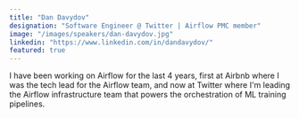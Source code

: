 ```yaml
---
title: "Dan Davydov"
designation: "Software Engineer @ Twitter | Airflow PMC member"
image: "/images/speakers/dan-davydov.jpg"
linkedin: "https://www.linkedin.com/in/dandavydov/"
featured: true
---
```


I have been working on Airflow for the last 4 years, first at Airbnb where I was the tech lead for the Airflow team, and now at Twitter where I'm leading the Airflow infrastructure team that powers the orchestration of ML training pipelines.
